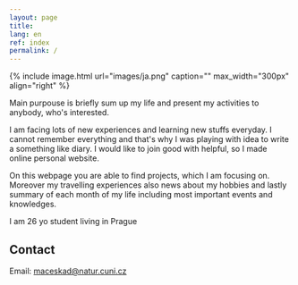 ```yaml
---
layout: page
title:
lang: en
ref: index
permalink: /
---
```


{% include image.html url="images/ja.png" caption="" max_width="300px" align="right" %}

Main purpouse is briefly sum up my life and present my activities to anybody, who's interested. <br>

I am facing lots of new experiences and learning new stuffs everyday. I cannot remember everything and that's why I was playing with idea to write a something like diary. I would like to join good with helpful, so I made online personal website.<br>

On this webpage you are able to find projects, which I am focusing on. Moreover my travelling experiences also news about my hobbies and lastly summary of each month of my life including most important events and knowledges.<br>

I am 26 yo student living in Prague

## Contact

Email: [maceskad@natur.cuni.cz]


[maceskad@natur.cuni.cz]: mailto:maceskad@natur.cuni.cz
